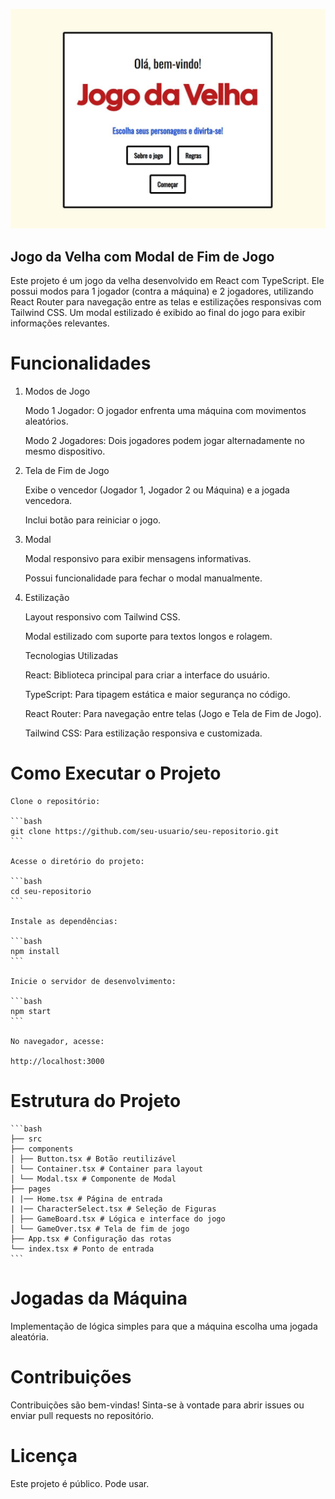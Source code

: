 ![screenshot do projeto](public/01.JPG)

## Jogo da Velha com Modal de Fim de Jogo

Este projeto é um jogo da velha desenvolvido em React com TypeScript. Ele possui modos para 1 jogador (contra a máquina) e 2 jogadores, utilizando React Router para navegação entre as telas e estilizações responsivas com Tailwind CSS. Um modal estilizado é exibido ao final do jogo para exibir informações relevantes.

# Funcionalidades

1. Modos de Jogo

   Modo 1 Jogador: O jogador enfrenta uma máquina com movimentos aleatórios.

   Modo 2 Jogadores: Dois jogadores podem jogar alternadamente no mesmo dispositivo.

2. Tela de Fim de Jogo

   Exibe o vencedor (Jogador 1, Jogador 2 ou Máquina) e a jogada vencedora.

   Inclui botão para reiniciar o jogo.

3. Modal

   Modal responsivo para exibir mensagens informativas.

   Possui funcionalidade para fechar o modal manualmente.

4. Estilização

   Layout responsivo com Tailwind CSS.

   Modal estilizado com suporte para textos longos e rolagem.

   Tecnologias Utilizadas

   React: Biblioteca principal para criar a interface do usuário.

   TypeScript: Para tipagem estática e maior segurança no código.

   React Router: Para navegação entre telas (Jogo e Tela de Fim de Jogo).

   Tailwind CSS: Para estilização responsiva e customizada.

# Como Executar o Projeto

    Clone o repositório:

    ```bash
    git clone https://github.com/seu-usuario/seu-repositorio.git
    ```

    Acesse o diretório do projeto:

    ```bash
    cd seu-repositorio
    ```

    Instale as dependências:

    ```bash
    npm install
    ```

    Inicie o servidor de desenvolvimento:

    ```bash
    npm start
    ```

    No navegador, acesse:

    http://localhost:3000

# Estrutura do Projeto

    ```bash
    ├── src
    ├── components
    │ ├── Button.tsx # Botão reutilizável
    │ └── Container.tsx # Container para layout
    │ └── Modal.tsx # Componente de Modal
    ├── pages
    | |── Home.tsx # Página de entrada
    | |── CharacterSelect.tsx # Seleção de Figuras
    │ ├── GameBoard.tsx # Lógica e interface do jogo
    │ └── GameOver.tsx # Tela de fim de jogo
    ├── App.tsx # Configuração das rotas
    └── index.tsx # Ponto de entrada
    ```

# Jogadas da Máquina

Implementação de lógica simples para que a máquina escolha uma jogada aleatória.

# Contribuições

Contribuições são bem-vindas! Sinta-se à vontade para abrir issues ou enviar pull requests no repositório.

# Licença

Este projeto é público. Pode usar.
